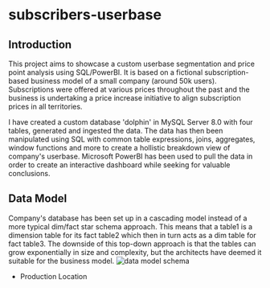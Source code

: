 # subscribers-userbase
## Introduction
This project aims to showcase a custom userbase segmentation and price point analysis using SQL/PowerBI. It is based on a fictional subscription-based business model of a small company (around 50k users). Subscriptions were offered at various prices throughout the past and the business is undertaking a price increase initiative to align subscription prices in all territories.

I have created a custom database 'dolphin' in MySQL Server 8.0 with four tables, generated and ingested the data. The data has then been manipulated using SQL with common table expressions, joins, aggregates, window functions and more to create a hollistic breakdown view of company's userbase. Microsoft PowerBI has been used to pull the data in order to create an interactive dashboard while seeking for valuable conclusions.

## Data Model

Company's database has been set up in a cascading model instead of a more typical dim/fact star schema approach. This means that a table1 is a dimension table for its fact table2 which then in turn acts as a dim table for fact table3. The downside of this top-down approach is that the tables can grow exponentially in size and complexity, but the architects have deemed it suitable for the business model.
![data model schema](https://github.com/vuoteen/subscribers-userbase/assets/166431469/83379953-a589-4ca8-9c0a-4102d68a7789)

- Production Location
